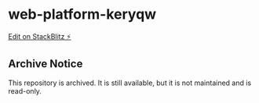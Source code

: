 # web-platform-keryqw

[Edit on StackBlitz ⚡️](https://stackblitz.com/edit/web-platform-keryqw)

## Archive Notice

This repository is archived. It is still available, but it is not maintained and is read-only.
